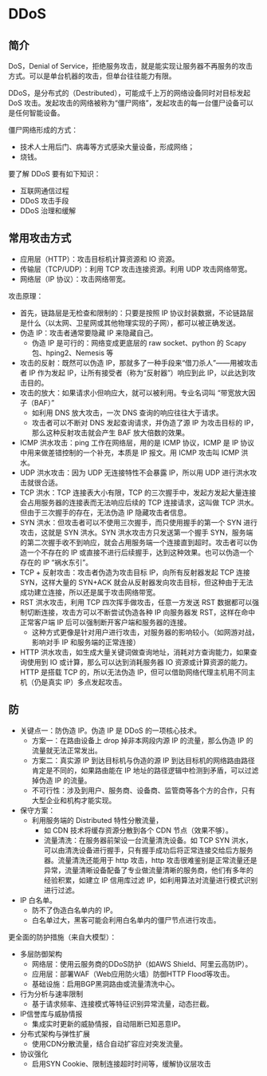 # DDoS

## 简介

DoS，Denial of Service，拒绝服务攻击，就是能实现让服务器不再服务的攻击方式。可以是单台机器的攻击，但单台往往能力有限。

DDoS，是分布式的（Destributed），可能成千上万的网络设备同时对目标发起 DoS 攻击。发起攻击的网络被称为“僵尸网络”，发起攻击的每一台僵尸设备可以是任何智能设备。

僵尸网络形成的方式：

- 技术人士用后门、病毒等方式感染大量设备，形成网络；
- 烧钱。

要了解 DDoS 要有如下知识：

- 互联网通信过程
- DDoS 攻击手段
- DDoS 治理和缓解

## 常用攻击方式

- 应用层（HTTP）：攻击目标机计算资源和 IO 资源。
- 传输层（TCP/UDP）：利用 TCP 攻击连接资源。利用 UDP 攻击网络带宽。
- 网络层（IP 协议）：攻击网络带宽。

攻击原理：

- 首先，链路层是无检查和限制的：只要是按照 IP 协议封装数据，不论链路层是什么（以太网、卫星网或其他物理实现的子网），都可以被正确发送。
- 伪造 IP：攻击者通常要隐藏 IP 来隐藏自己。
    - 伪造 IP 是可行的：网络变成更底层的 raw socket、python 的 Scapy 包、hping2、Nemesis 等
- 攻击的反射：既然可以伪造 IP，那就多了一种手段来“借刀杀人”——用被攻击者 IP 作为发起 IP，让所有接受者（称为“反射器”）响应到此 IP，以此达到攻击目的。
- 攻击的放大：如果请求小但响应大，就可以被利用。专业名词叫 “带宽放大因子（BAF）”
    - 如利用 DNS 放大攻击，一次 DNS 查询的响应往往大于请求。
    - 攻击者可以不断对 DNS 发起查询请求，并伪造了源 IP 为攻击目标的 IP，那么这种反射攻击就会产生 BAF 放大倍数的效果。
- ICMP 洪水攻击：ping 工作在网络层，用的是 ICMP 协议，ICMP 是 IP 协议中用来做差错控制的一个补充，本质是 IP 报文。用 ICMP 攻击叫 ICMP 洪水。
- UDP 洪水攻击：因为 UDP 无连接特性不会暴露 IP，所以用 UDP 进行洪水攻击就很合适。
- TCP 洪水：TCP 连接表大小有限，TCP 的三次握手中，发起方发起大量连接会占用服务器的连接表而无法响应后续的 TCP 连接请求，这叫做 TCP 洪水。但由于三次握手的存在，无法伪造 IP 隐藏攻击者信息。
- SYN 洪水：但攻击者可以不使用三次握手，而只使用握手的第一个 SYN 进行攻击，这就是 SYN 洪水。SYN 洪水攻击方只发送第一个握手 SYN，服务端的第二次握手收不到响应，就会占用服务端一个连接直到超时。攻击者可以伪造一个不存在的 IP 或直接不进行后续握手，达到这种效果。也可以伪造一个存在的 IP “祸水东引”。
- TCP + 反射攻击：攻击者伪造为攻击目标 IP，向所有反射器发起 TCP 连接 SYN，这样大量的 SYN+ACK 就会从反射器发向攻击目标，但这种由于无法成功建立连接，所以还是属于攻击网络带宽。
- RST 洪水攻击，利用 TCP 四次挥手做攻击，任意一方发送 RST 数据都可以强制切断连接，攻击方可以不断尝试伪造各种 IP 向服务器发 RST，这样在命中正常客户端 IP 后可以强制断开客户端和服务器的连接。
    - 这种方式更像是针对用户进行攻击，对服务器的影响较小。（如网游对战，影响对手 IP 和服务端的正常连接）
- HTTP 洪水攻击，如生成大量关键词做查询地址，消耗对方查询能力，如果查询使用到 IO 或计算，那么可以达到消耗服务器 IO 资源或计算资源的能力。HTTP 是搭载 TCP 的，所以无法伪造 IP，但可以借助网络代理主机用不同主机（仍是真实 IP）多点发起攻击。

## 防

- 关键点一：防伪造 IP。伪造 IP 是 DDoS 的一项核心技术。
    - 方案一：在路由设备上 drop 掉非本网段内源 IP 的流量，那么伪造 IP 的流量就无法正常发出。
    - 方案二：真实源 IP 到达目标机与伪造的源 IP 到达目标机的网络路由路径肯定是不同的，如果路由能在 IP 地址的路径逻辑中检测到矛盾，可以过滤掉伪造 IP 的流量。
    - 不可行性：涉及到用户、服务商、设备商、监管商等各个方的合作，只有大型企业和机构才能实现。
- 保守方案：
  - 利用服务端的 Distributed 特性分散流量，
    - 如 CDN 技术将缓存资源分散到各个 CDN 节点（效果不够）。
    - 流量清洗：在服务器前架设一台流量清洗设备。如 TCP SYN 洪水，可以由清洗设备进行握手，只有握手成功后将正常连接交给后方服务器。流量清洗还能用于 http 攻击，http 攻击很难鉴别是正常流量还是异常，流量清晰设备配备了专业做流量清晰的服务商，他们有多年的经验积累，如建立 IP 信用库过滤 IP，如利用算法对流量进行模式识别进行过滤。
- IP 白名单。
    - 防不了伪造白名单内的 IP。
    - 白名单过大，黑客可能会利用白名单内的僵尸节点进行攻击。

 更全面的防护措施（来自大模型）：

- 多层防御架构
    - 网络层：使用云服务商的DDoS防护（如AWS Shield、阿里云高防IP）。
    - 应用层：部署WAF（Web应用防火墙）防御HTTP Flood等攻击。
    - 基础设施：启用BGP黑洞路由或流量清洗中心。
- 行为分析与速率限制
    - 基于请求频率、连接模式等特征识别异常流量，动态拦截。
- IP信誉库与威胁情报
    - 集成实时更新的威胁情报，自动阻断已知恶意IP。
- 分布式架构与弹性扩展
    - 使用CDN分散流量，结合自动扩容应对突发流量。
- 协议强化
    - 启用SYN Cookie、限制连接超时时间等，缓解协议层攻击
